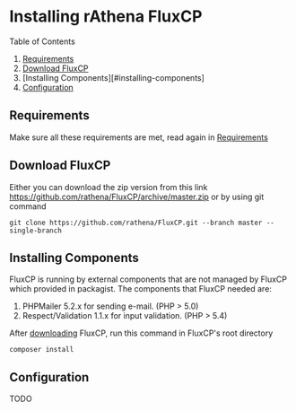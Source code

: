 # Installing rAthena FluxCP

Table of Contents

1. [Requirements](#requirements)
2. [Download FluxCP](#download-fluxcp)
3. [Installing Components][#installing-components]
4. [Configuration](#configuration)

## Requirements
Make sure all these requirements are met, read again in [Requirements](https://github.com/rathena/FluxCP/blob/master/README.md#requirements)

## Download FluxCP
Either you can download the zip version from this link https://github.com/rathena/FluxCP/archive/master.zip or by using git command
```
git clone https://github.com/rathena/FluxCP.git --branch master --single-branch
```

## Installing Components
FluxCP is running by external components that are not managed by FluxCP which provided in packagist. The components that FluxCP needed are:
1. PHPMailer 5.2.x for sending e-mail. (PHP > 5.0)
2. Respect/Validation 1.1.x for input validation. (PHP > 5.4)

After [downloading](#download-fluxcp) FluxCP, run this command in FluxCP's root directory
```
composer install
```

## Configuration

TODO
